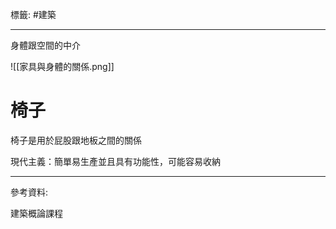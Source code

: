 標籤: #建築 

---

身體跟空間的中介

![[家具與身體的關係.png]]

# 椅子

椅子是用於屁股跟地板之間的關係

現代主義：簡單易生產並且具有功能性，可能容易收納

---

參考資料:

建築概論課程